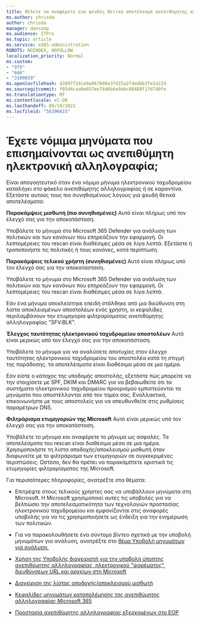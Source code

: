 ```yaml
---
title: Θέλετε να αναφέρετε ένα ψευδές θετικό αποτέλεσμα ανεπιθύμητης αλληλογραφίας στη Microsoft;
ms.author: chrisda
author: chrisda
manager: dansimp
ms.audience: ITPro
ms.topic: article
ms.service: o365-administration
ROBOTS: NOINDEX, NOFOLLOW
localization_priority: Normal
ms.custom:
- "975"
- "666"
- "3100019"
ms.openlocfilehash: d3897f24ce9a967b08a3fd15a2fdedbb3fe2a22d
ms.sourcegitcommit: f05d4caa0e657ee74d6b6e9abc88488f17d740fe
ms.translationtype: MT
ms.contentlocale: el-GR
ms.lasthandoff: 08/19/2021
ms.locfileid: "58396615"
---
```

# <a name="do-you-have-legitimate-messages-being-marked-as-spam"></a>Έχετε νόμιμα μηνύματα που επισημαίνονται ως ανεπιθύμητη ηλεκτρονική αλληλογραφία;

Είναι απογοητευτικό όταν ένα νόμιμο μήνυμα ηλεκτρονικού ταχυδρομείου καταλήγει στο φάκελο ανεπιθύμητης αλληλογραφίας ή σε καραντίνα. Εξετάστε αυτούς τους πιο συνηθισμένους λόγους για ψευδή θετικά αποτελέσματα:

**Παρακάμψεις μισθωτή (πιο συνηθισμένες)** Αυτό είναι πλήρως υπό τον έλεγχό σας για την αποκατάσταση.

Υποβάλετε το μήνυμα στο Microsoft 365 Defender για ανάλυση των πολιτικών και των κανόνων που επηρεάζουν την εφαρμογή. Οι λεπτομέρειες του rescan είναι διαθέσιμες μέσα σε λίγα λεπτά.
Εξετάστε ή τροποποιήστε τις πολιτικές ή τους κανόνες, κατά περίπτωση. 

**Παρακάμψεις τελικού χρήστη (συνηθισμένες)** Αυτό είναι πλήρως υπό τον έλεγχό σας για την αποκατάσταση. 

Υποβάλετε το μήνυμα στο Microsoft 365 Defender για ανάλυση των πολιτικών και των κανόνων που επηρεάζουν την εφαρμογή. Οι λεπτομέρειες του rescan είναι διαθέσιμες μέσα σε λίγα λεπτά. 

Εάν ένα μήνυμα αποκλείστηκε επειδή στάλθηκε από μια διεύθυνση στη λίστα αποκλεισμένων αποστολέων ενός χρήστη, οι κεφαλίδες περιλαμβάνουν την ετυμηγορία φιλτραρίσματος ανεπιθύμητης αλληλογραφίας "SFV:BLK".

**Έλεγχος ταυτότητας ηλεκτρονικού ταχυδρομείου αποστολέων** Αυτό είναι μερικώς υπό τον έλεγχό σας για την αποκατάσταση.

Υποβάλετε το μήνυμα για να αναλύσετε αποτυχίες στον έλεγχο ταυτότητας ηλεκτρονικού ταχυδρομείου του αποστολέα κατά τη στιγμή της παράδοσης. τα αποτελέσματα είναι διαθέσιμα μέσα σε μια ημέρα. 

Εάν είστε ο κάτοχος της υποδομής αποστολής, εξετάστε πώς μπορείτε να την στοιχίσετε με SPF, DKIM και DMARC για να βεβαιωθείτε ότι τα συστήματα ηλεκτρονικού ταχυδρομείου προορισμού εμπιστεύονται τα μηνύματα που αποστέλλονται από τον τομέα σας. Εναλλακτικά, επικοινωνήστε με τους αποστολείς για να απευθυνθείτε στις ρυθμίσεις παραμέτρων DNS.

**Φιλτράρισμα ετυμηγοριών της Microsoft** Αυτό είναι μερικώς υπό τον έλεγχό σας για την αποκατάσταση.

Υποβάλετε το μήνυμα και αναφέρετε το μήνυμα ως ασφαλές. Τα αποτελέσματα του rescan είναι διαθέσιμα μέσα σε μια ημέρα. Χρησιμοποιήστε τη λίστα αποδοχής/αποκλεισμού μισθωτή όταν διαφωνείτε με το φιλτράρισμα των ετυμηγοριών σε συγκεκριμένες περιπτώσεις. Ωστόσο, δεν θα πρέπει να παρακάμπτετε οριστικά τις ετυμηγορίες φιλτραρίσματος της Microsoft. 

Για περισσότερες πληροφορίες, ανατρέξτε στα θέματα:

- Επιτρέψτε στους τελικούς χρήστες σας να υποβάλλουν μηνύματα στη Microsoft. Η Microsoft χρησιμοποιεί αυτές τις υποβολές για να βελτιώσει την αποτελεσματικότητα των τεχνολογιών προστασίας ηλεκτρονικού ταχυδρομείου και εμφανίζονται στις αναφορές υποβολής για να τις χρησιμοποιήσετε ως ένδειξη για την ενημέρωση των πολιτικών. 

- Για να παρακολουθήσετε ένα σύντομο βίντεο σχετικά με την υποβολή μηνυμάτων για ανάλυση, ανατρέξτε στο [θέμα Υποβολή μηνυμάτων για ανάλυση.](https://go.microsoft.com/fwlink/?linkid=2166435)

- [Χρήση της Υποβολής διαχειριστή για την υποβολή ύποπτης ανεπιθύμητης αλληλογραφίας, ηλεκτρονικού "ψαρέματος", διευθύνσεων URL και αρχείων στη Microsoft](https://docs.microsoft.com/microsoft-365/security/office-365-security/admin-submission)

- [Διαχείριση της λίστας αποδοχής/αποκλεισμού μισθωτή](https://docs.microsoft.com/microsoft-365/security/office-365-security/tenant-allow-block-list)

- [Κεφαλίδες μηνυμάτων καταπολέμησης της ανεπιθύμητης αλληλογραφίας Microsoft 365](https://docs.microsoft.com/microsoft-365/security/office-365-security/anti-spam-message-headers)

- [Προστασία ανεπιθύμητης αλληλογραφίας εξερχομένων στο EOP](https://docs.microsoft.com/microsoft-365/security/office-365-security/outbound-spam-controls)
